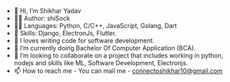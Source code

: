 - 👋 Hi, I’m Shikhar Yadav
- 🧑‍💻 Author: shiSock
- 🐱‍💻 Languages: Python, C/C++, JavaScript, Golang, Dart
- 🤹 Skills: Django, ElectronJs, Flutter.
- 👀 I loves writing code for software development.
- 🌱 I’m currently doing Bachelor Of Computer Application (BCA).
- 💞️ I’m looking to collaborate on a project that includes working in python, nodejs and skills like ML, Software Development, Electronjs.
- 📫 How to reach me - You can mail me - connectoshikhar10@gmail.com

<!---
ShikharY10/ShikharY10 is a ✨ special ✨ repository because its `README.md` (this file) appears on your GitHub profile.
You can click the Preview link to take a look at your changes.
--->
